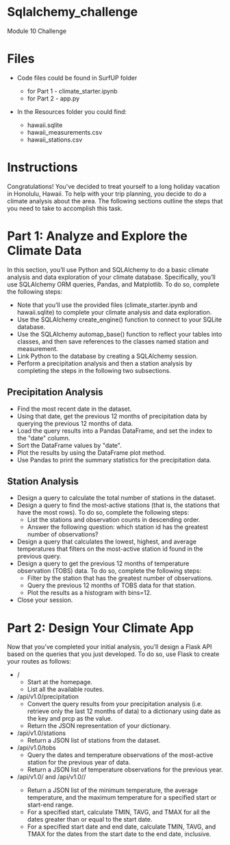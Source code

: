 # Sqlalchemy_challenge
Module 10 Challenge

# Files
- Code files could be found in SurfUP folder
  - for Part 1 - climate_starter.ipynb
  - for Part 2 - app.py

- In the Resources folder you could find:
  - hawaii.sqlite
  - hawaii_measurements.csv
  - hawaii_stations.csv

# Instructions

Congratulations! You've decided to treat yourself to a long holiday vacation in Honolulu, Hawaii. To help with your trip planning, you decide to do a climate analysis about the area. The following sections outline the steps that you need to take to accomplish this task.

# Part 1: Analyze and Explore the Climate Data

In this section, you’ll use Python and SQLAlchemy to do a basic climate analysis and data exploration of your climate database. Specifically, you’ll use SQLAlchemy ORM queries, Pandas, and Matplotlib. To do so, complete the following steps:

- Note that you’ll use the provided files (climate_starter.ipynb and hawaii.sqlite) to complete your climate analysis and data exploration.
- Use the SQLAlchemy create_engine() function to connect to your SQLite database.
- Use the SQLAlchemy automap_base() function to reflect your tables into classes, and then save references to the classes named station and measurement.
- Link Python to the database by creating a SQLAlchemy session.
- Perform a precipitation analysis and then a station analysis by completing the steps in the following two subsections.

## Precipitation Analysis

- Find the most recent date in the dataset.
- Using that date, get the previous 12 months of precipitation data by querying the previous 12 months of data.
- Load the query results into a Pandas DataFrame, and set the index to the "date" column.
- Sort the DataFrame values by "date".
- Plot the results by using the DataFrame plot method.
- Use Pandas to print the summary statistics for the precipitation data.

## Station Analysis

- Design a query to calculate the total number of stations in the dataset.
- Design a query to find the most-active stations (that is, the stations that have the most rows). To do so, complete the following steps:
  - List the stations and observation counts in descending order.
  - Answer the following question: which station id has the greatest number of observations?
- Design a query that calculates the lowest, highest, and average temperatures that filters on the most-active station id found in the previous query.
- Design a query to get the previous 12 months of temperature observation (TOBS) data. To do so, complete the following steps:
  - Filter by the station that has the greatest number of observations.
  - Query the previous 12 months of TOBS data for that station.
  - Plot the results as a histogram with bins=12.
- Close your session.

# Part 2: Design Your Climate App

Now that you’ve completed your initial analysis, you’ll design a Flask API based on the queries that you just developed. To do so, use Flask to create your routes as follows:
- /
  - Start at the homepage.
  - List all the available routes.
- /api/v1.0/precipitation
  - Convert the query results from your precipitation analysis (i.e. retrieve only the last 12 months of data) to a dictionary using date as the key and prcp as the value.
  - Return the JSON representation of your dictionary.
- /api/v1.0/stations
  - Return a JSON list of stations from the dataset.
- /api/v1.0/tobs
  - Query the dates and temperature observations of the most-active station for the previous year of data.
  - Return a JSON list of temperature observations for the previous year.
- /api/v1.0/<start> and /api/v1.0/<start>/<end>
  - Return a JSON list of the minimum temperature, the average temperature, and the maximum temperature for a specified start or start-end range.
  - For a specified start, calculate TMIN, TAVG, and TMAX for all the dates greater than or equal to the start date.
  - For a specified start date and end date, calculate TMIN, TAVG, and TMAX for the dates from the start date to the end date, inclusive.
